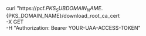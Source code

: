 curl "https://pcf.${PKS_SUBDOMAIN_NAME}.${PKS_DOMAIN_NAME}/download_root_ca_cert \
      -X GET \
      -H "Authorization: Bearer YOUR-UAA-ACCESS-TOKEN"